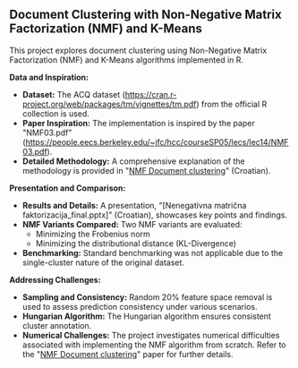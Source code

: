 ## Document Clustering with Non-Negative Matrix Factorization (NMF) and K-Means

This project explores document clustering using Non-Negative Matrix Factorization (NMF) and K-Means algorithms implemented in R.

**Data and Inspiration:**

* **Dataset:** The ACQ dataset (https://cran.r-project.org/web/packages/tm/vignettes/tm.pdf) from the official R collection is used.
* **Paper Inspiration:** The implementation is inspired by the paper "NMF03.pdf" (https://people.eecs.berkeley.edu/~jfc/hcc/courseSP05/lecs/lec14/NMF03.pdf).
* **Detailed Methodology:** A comprehensive explanation of the methodology is provided in "[NMF Document clustering](Doc_clustering.pdf)" (Croatian).

**Presentation and Comparison:**

* **Results and Details:** A presentation, "[Nenegativna matrična faktorizacija_final.pptx]" (Croatian), showcases key points and findings.
* **NMF Variants Compared:** Two NMF variants are evaluated:
    * Minimizing the Frobenius norm
    * Minimizing the distributional distance (KL-Divergence)
* **Benchmarking:** Standard benchmarking was not applicable due to the single-cluster nature of the original dataset.

**Addressing Challenges:**

* **Sampling and Consistency:** Random 20% feature space removal is used to assess prediction consistency under various scenarios.
* **Hungarian Algorithm:** The Hungarian algorithm ensures consistent cluster annotation.
* **Numerical Challenges:** The project investigates numerical difficulties associated with implementing the NMF algorithm from scratch. Refer to the "[NMF Document clustering](Doc_clustering.pdf)" paper for further details.

